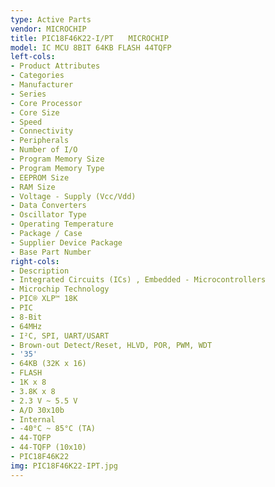```yaml
---
type: Active Parts
vendor: MICROCHIP
title: PIC18F46K22-I/PT　　MICROCHIP
model: IC MCU 8BIT 64KB FLASH 44TQFP
left-cols:
- Product Attributes
- Categories
- Manufacturer
- Series
- Core Processor
- Core Size
- Speed
- Connectivity
- Peripherals
- Number of I/O
- Program Memory Size
- Program Memory Type
- EEPROM Size
- RAM Size
- Voltage - Supply (Vcc/Vdd)
- Data Converters
- Oscillator Type
- Operating Temperature
- Package / Case
- Supplier Device Package
- Base Part Number
right-cols:
- Description
- Integrated Circuits (ICs) , Embedded - Microcontrollers
- Microchip Technology
- PIC® XLP™ 18K
- PIC
- 8-Bit
- 64MHz
- I²C, SPI, UART/USART
- Brown-out Detect/Reset, HLVD, POR, PWM, WDT
- '35'
- 64KB (32K x 16)
- FLASH
- 1K x 8
- 3.8K x 8
- 2.3 V ~ 5.5 V
- A/D 30x10b
- Internal
- -40°C ~ 85°C (TA)
- 44-TQFP
- 44-TQFP (10x10)
- PIC18F46K22
img: PIC18F46K22-IPT.jpg
---
```

